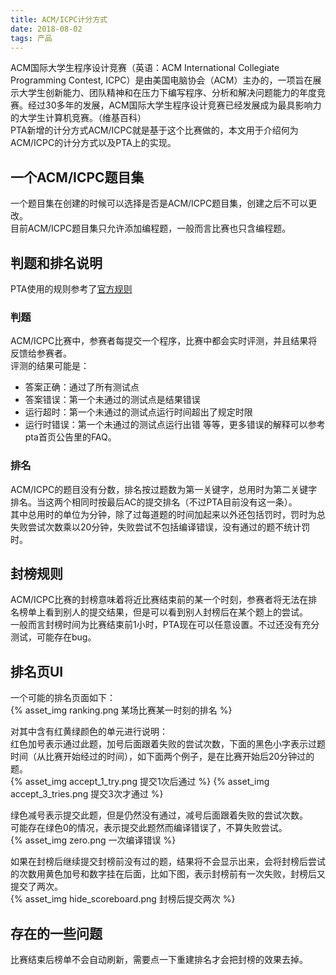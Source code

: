 ```yaml
---
title: ACM/ICPC计分方式
date: 2018-08-02
tags: 产品
---
```


ACM国际大学生程序设计竞赛（英语：ACM International Collegiate Programming Contest, ICPC）是由美国电脑协会（ACM）主办的，一项旨在展示大学生创新能力、团队精神和在压力下编写程序、分析和解决问题能力的年度竞赛。经过30多年的发展，ACM国际大学生程序设计竞赛已经发展成为最具影响力的大学生计算机竞赛。（维基百科）  
PTA新增的计分方式ACM/ICPC就是基于这个比赛做的，本文用于介绍何为ACM/ICPC的计分方式以及PTA上的实现。

## 一个ACM/ICPC题目集

一个题目集在创建的时候可以选择是否是ACM/ICPC题目集，创建之后不可以更改。  
目前ACM/ICPC题目集只允许添加编程题，一般而言比赛也只含编程题。

## 判题和排名说明

PTA使用的规则参考了[官方规则](https://icpc.baylor.edu/worldfinals/rules/)

### 判题

ACM/ICPC比赛中，参赛者每提交一个程序，比赛中都会实时评测，并且结果将反馈给参赛者。  
评测的结果可能是：  
* 答案正确：通过了所有测试点
* 答案错误：第一个未通过的测试点是结果错误
* 运行超时：第一个未通过的测试点运行时间超出了规定时限
* 运行时错误：第一个未通过的测试点运行出错
等等，更多错误的解释可以参考pta首页公告里的FAQ。

### 排名

ACM/ICPC的题目没有分数，排名按过题数为第一关键字，总用时为第二关键字排名。当这两个相同时按最后AC的提交排名（不过PTA目前没有这一条）。  
其中总用时的单位为分钟，除了过每道题的时间加起来以外还包括罚时，罚时为总失败尝试次数乘以20分钟，失败尝试不包括编译错误，没有通过的题不统计罚时。

## 封榜规则

ACM/ICPC比赛的封榜意味着将近比赛结束前的某一个时刻，参赛者将无法在排名榜单上看到别人的提交结果，但是可以看到别人封榜后在某个题上的尝试。  
一般而言封榜时间为比赛结束前1小时，PTA现在可以任意设置。不过还没有充分测试，可能存在bug。  

## 排名页UI
一个可能的排名页面如下：  
{% asset_img ranking.png 某场比赛某一时刻的排名 %}

对其中含有红黄绿颜色的单元进行说明：  
红色加号表示通过此题，加号后面跟着失败的尝试次数，下面的黑色小字表示过题时间（从比赛开始经过的时间），如下面两个例子，是在比赛开始后20分钟过的题。  
{% asset_img accept_1_try.png 提交1次后通过 %}
{% asset_img accept_3_tries.png 提交3次才通过 %}

绿色减号表示提交此题，但是仍然没有通过，减号后面跟着失败的尝试次数。  
可能存在绿色0的情况，表示提交此题然而编译错误了，不算失败尝试。  
{% asset_img zero.png 一次编译错误 %}

如果在封榜后继续提交封榜前没有过的题，结果将不会显示出来，会将封榜后尝试的次数用黄色加号和数字挂在后面，比如下图，表示封榜前有一次失败，封榜后又提交了两次。  
{% asset_img hide_scoreboard.png 封榜后提交两次 %}

## 存在的一些问题
比赛结束后榜单不会自动刷新，需要点一下重建排名才会把封榜的效果去掉。